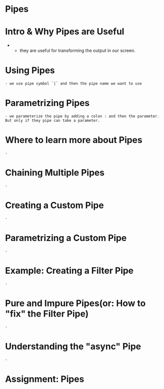 # Pipes

  # Intro & Why Pipes are Useful
  - 
    - they are useful for transforming the output in our screen.
  # Using Pipes
    - we use pipe symbol `|` and then the pipe name we want to use
  # Parametrizing Pipes
    - we parameterize the pipe by adding a colon : and then the parameter. But only if they pipe can take a parameter.
  # Where to learn more about Pipes
    - 
  # Chaining Multiple Pipes
    - 
  # Creating a Custom Pipe
    - 
  # Parametrizing a Custom Pipe
    - 
  # Example: Creating a Filter Pipe
    - 
  # Pure and Impure Pipes(or: How to "fix" the Filter Pipe)
    - 
  # Understanding the "async" Pipe
    - 
  # Assignment: Pipes